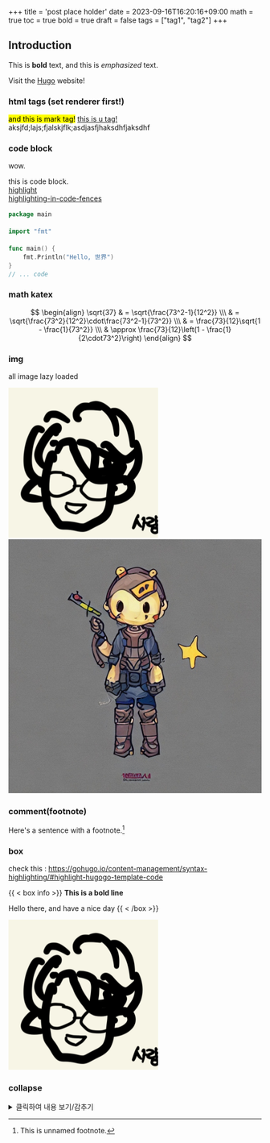 +++
title = 'post place holder'
date = 2023-09-16T16:20:16+09:00
math = true
toc = true
bold = true
draft = false
tags = ["tag1", "tag2"]
+++

## Introduction

This is **bold** text, and this is _emphasized_ text.

Visit the [Hugo](https://gohugo.io) website!

### html tags (set renderer first!)

<div>
	<mark>and this is mark tag!</mark>
	<u>this is u tag!</u>
</div>
<div>aksjfd;lajs;fjalskjflk;asdjasfjhaksdhfjaksdhf</div>

### code block

wow.

this is code block.  
[highlight](https://gohugo.io/content-management/syntax-highlighting/)  
[highlighting-in-code-fences](https://gohugo.io/content-management/syntax-highlighting/#highlighting-in-code-fences)

```go {linenos=inline,hl_lines=[2, "6-9"],linenostart=19}
package main

import "fmt"

func main() {
	fmt.Println("Hello, 世界")
}
// ... code
```

### math katex

$$
\begin{align}
\sqrt{37} & = \sqrt{\frac{73^2-1}{12^2}} \\\
 & = \sqrt{\frac{73^2}{12^2}\cdot\frac{73^2-1}{73^2}} \\\
 & = \frac{73}{12}\sqrt{1 - \frac{1}{73^2}} \\\
 & \approx \frac{73}{12}\left(1 - \frac{1}{2\cdot73^2}\right)
\end{align}
$$

### img

all image lazy loaded

![what](./test.png)
![oh](./output.jpg)

### comment(footnote)

Here's a sentence with a footnote.[^1]

[^1]: This is unnamed footnote.

### box

check this : https://gohugo.io/content-management/syntax-highlighting/#highlight-hugogo-template-code

{{ < box info >}}
**This is a bold line**

Hello there, and have a nice day
{{ < /box >}}

<img src="./test.png" />

### collapse

<details>
  <summary>클릭하여 내용 보기/감추기</summary>
  
  이곳에 숨겨진 내용을 작성하세요.
</details>
